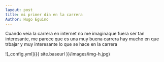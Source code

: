 ```yaml
---
layout: post
title: mi primer dia en la carrera 
Author: Hugo Eguino 
---
```


Cuando veia la carrera en internet no me imaginaque fuera ser tan interesante, 
me parece que es una muy buena carrera hay mucho en que trbajar y muy interesante 
lo que se hace en la carrera

![_config.yml]({{ site.baseurl }}/images/img-h.jpg)
